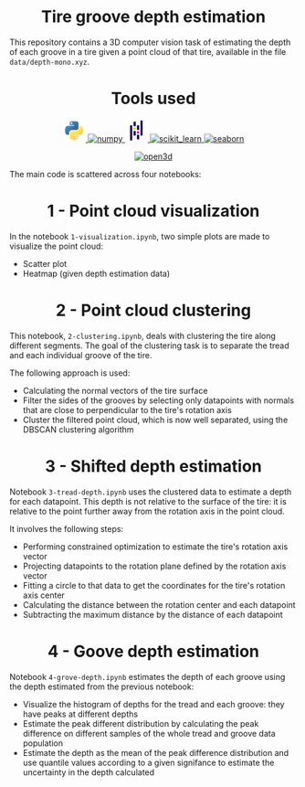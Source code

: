 <h1 align="center"> Tire groove depth estimation </h1>

This repository contains a 3D computer vision task of estimating the depth of each groove in a tire given a point cloud of that tire, available in the file `data/depth-mono.xyz`.

<h1 align="center"> Tools used </h1>
<p align="center"> <a href="https://www.python.org" target="_blank" rel="noreferrer"> <img src="https://raw.githubusercontent.com/devicons/devicon/master/icons/python/python-original.svg" alt="python" width="40" height="40"/> </a> <a href="https://numpy.org/" target="_blank" rel="noreferrer"> <img src="https://numpy.org/doc/stable/_static/numpylogo.svg" alt="numpy" width="100" height="40"/> </a> <a href="https://pandas.pydata.org/" target="_blank" rel="noreferrer"> <img src="https://raw.githubusercontent.com/devicons/devicon/2ae2a900d2f041da66e950e4d48052658d850630/icons/pandas/pandas-original.svg" alt="pandas" width="40" height="40"/> </a> <a href="https://scikit-learn.org/" target="_blank" rel="noreferrer"> <img src="https://upload.wikimedia.org/wikipedia/commons/0/05/Scikit_learn_logo_small.svg" alt="scikit_learn" width="40" height="40"/> </a> <a href="https://seaborn.pydata.org/" target="_blank" rel="noreferrer"> <img src="https://seaborn.pydata.org/_images/logo-mark-lightbg.svg" alt="seaborn" width="40" height="40"/> </a> </p>
<p align="center"> <a href="http://www.open3d.org/" target="_blank" rel="noreferrer"> <img src="https://raw.githubusercontent.com/isl-org/Open3D/master/docs/_static/open3d_logo_horizontal.png" alt="open3d" width="160" height="40"/> </a> </p>

The main code is scattered across four notebooks:

<h1 align="center"> 1 - Point cloud visualization </h1>

In the notebook `1-visualization.ipynb`, two simple plots are made to visualize the point cloud:
- Scatter plot
- Heatmap (given depth estimation data)

<h1 align="center"> 2 - Point cloud clustering </h1>

This notebook, `2-clustering.ipynb`, deals with clustering the tire along different segments. The goal of the clustering task is to separate the tread and each individual groove of the tire.

The following approach is used:
- Calculating the normal vectors of the tire surface
- Filter the sides of the grooves by selecting only datapoints with normals that are close to perpendicular to the tire's rotation axis
- Cluster the filtered point cloud, which is now well separated, using the DBSCAN clustering algorithm

<h1 align="center"> 3 - Shifted depth estimation </h1>

Notebook `3-tread-depth.ipynb` uses the clustered data to estimate a depth for each datapoint. This depth is not relative to the surface of the tire: it is relative to the point further away from the rotation axis in the point cloud.

It involves the following steps:
- Performing constrained optimization to estimate the tire's rotation axis vector
- Projecting datapoints to the rotation plane defined by the rotation axis vector
- Fitting a circle to that data to get the coordinates for the tire's rotation axis center
- Calculating the distance between the rotation center and each datapoint
- Subtracting the maximum distance by the distance of each datapoint

<h1 align="center"> 4 - Goove depth estimation </h1>

Notebook `4-grove-depth.ipynb` estimates the depth of each groove using the depth estimated from the previous notebook:

- Visualize the histogram of depths for the tread and each groove: they have peaks at different depths
- Estimate the peak different distribution by calculating the peak difference on different samples of the whole tread and groove data population
- Estimate the depth as the mean of the peak difference distribution and use quantile values according to a given signifance to estimate the uncertainty in the depth calculated